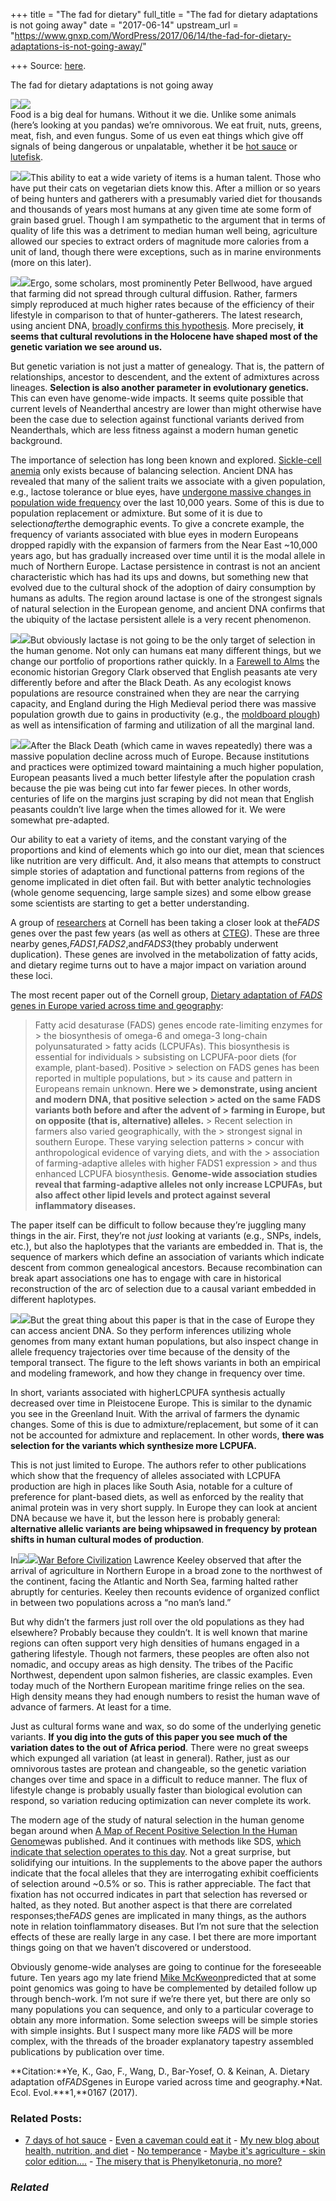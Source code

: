 +++
title = "The fad for dietary"
full_title = "The fad for dietary adaptations is not going away"
date = "2017-06-14"
upstream_url = "https://www.gnxp.com/WordPress/2017/06/14/the-fad-for-dietary-adaptations-is-not-going-away/"

+++
Source: [here](https://www.gnxp.com/WordPress/2017/06/14/the-fad-for-dietary-adaptations-is-not-going-away/).

The fad for dietary adaptations is not going away

[![](https://i0.wp.com/www.gnxp.com/WordPress/wp-content/uploads/2017/06/salad-1095649_960_7202.jpg?resize=600%2C398)![](https://i0.wp.com/www.gnxp.com/WordPress/wp-content/uploads/2017/06/salad-1095649_960_7202.jpg?resize=600%2C398)](https://i0.wp.com/www.gnxp.com/WordPress/wp-content/uploads/2017/06/salad-1095649_960_7202.jpg)  
Food is a big deal for humans. Without it we die. Unlike some animals (here’s looking at you pandas) we’re omnivorous. We eat fruit, nuts, greens, meat, fish, and even fungus. Some of us even eat things which give off signals of being dangerous or unpalatable, whether it be [hot sauce](https://www.gnxp.com/WordPress/category/hot-sauce/) or [lutefisk](https://en.wikipedia.org/wiki/Lutefisk).

[![](https://i0.wp.com/www.gnxp.com/WordPress/wp-content/uploads/2017/06/gruel.jpg?resize=150%2C91)![](https://i0.wp.com/www.gnxp.com/WordPress/wp-content/uploads/2017/06/gruel.jpg?resize=150%2C91)](https://i0.wp.com/www.gnxp.com/WordPress/wp-content/uploads/2017/06/gruel.jpg)This ability to eat a wide variety of items is a human talent. Those who have put their cats on vegetarian diets know this. After a million or so years of being hunters and gatherers with a presumably varied diet for thousands and thousands of years most humans at any given time ate some form of grain based gruel. Though I am sympathetic to the argument that in terms of quality of life this was a detriment to median human well being, agriculture allowed our species to extract orders of magnitude more calories from a unit of land, though there were exceptions, such as in marine environments (more on this later).

[![](https://i0.wp.com/www.gnxp.com/WordPress/wp-content/uploads/2017/06/download-3-1.jpeg?resize=183%2C276)![](https://i0.wp.com/www.gnxp.com/WordPress/wp-content/uploads/2017/06/download-3-1.jpeg?resize=183%2C276)](https://www.amazon.com/exec/obidos/ASIN/0631205667/geneexpressio-20)Ergo, some scholars, most prominently Peter Bellwood, have argued that farming did not spread through cultural diffusion. Rather, farmers simply reproduced at much higher rates because of the efficiency of their lifestyle in comparison to that of hunter-gatherers. The latest research, using ancient DNA, [broadly confirms this hypothesis](http://biorxiv.org/content/early/2016/06/16/059311). More precisely, **it seems that cultural revolutions in the Holocene have shaped most of the genetic variation we see around us.**

But genetic variation is not just a matter of genealogy. That is, the pattern of relationships, ancestor to descendent, and the extent of admixtures across lineages. **Selection is also another parameter in evolutionary genetics.** This can even have genome-wide impacts. It seems quite possible that current levels of Neanderthal ancestry are lower than might otherwise have been the case due to selection against functional variants derived from Neanderthals, which are less fitness against a modern human genetic background.

The importance of selection has long been known and explored. [Sickle-cell anemia](https://en.wikipedia.org/wiki/Sickle-cell_disease) only exists because of balancing selection. Ancient DNA has revealed that many of the salient traits we associate with a given population, e.g., lactose tolerance or blue eyes, have [undergone massive changes in population wide frequency](http://biorxiv.org/content/early/2015/10/10/016477) over the last 10,000 years. Some of this is due to population replacement or admixture. But some of it is due to selection*after*the demographic events. To give a concrete example, the frequency of variants associated with blue eyes in modern Europeans dropped rapidly with the expansion of farmers from the Near East \~10,000 years ago, but has gradually increased over time until it is the modal allele in much of Northern Europe. Lactase persistence in contrast is not an ancient characteristic which has had its ups and downs, but something new that evolved due to the cultural shock of the adoption of dairy consumption by humans as adults. The region around lactase is one of the strongest signals of natural selection in the European genome, and ancient DNA confirms that the ubiquity of the lactase persistent allele is a very recent phenomenon.

[![](https://i0.wp.com/www.gnxp.com/WordPress/wp-content/uploads/2017/06/download-4-1.jpeg?resize=182%2C276)![](https://i0.wp.com/www.gnxp.com/WordPress/wp-content/uploads/2017/06/download-4-1.jpeg?resize=182%2C276)](https://www.amazon.com/exec/obidos/ASIN/0691141282/geneexpressio-20)But obviously lactase is not going to be the only target of selection in the human genome. Not only can humans eat many different things, but we change our portfolio of proportions rather quickly. In a [Farewell to Alms](https://www.amazon.com/exec/obidos/ASIN/0691141282/geneexpressio-20) the economic historian Gregory Clark observed that English peasants ate very differently before and after the Black Death. As any ecologist knows populations are resource constrained when they are near the carrying capacity, and England during the High Medieval period there was massive population growth due to gains in productivity (e.g., the [moldboard plough](https://en.wikipedia.org/wiki/Plough#Mouldboard_plough)) as well as intensification of farming and utilization of all the marginal land.

[![](https://i0.wp.com/www.gnxp.com/WordPress/wp-content/uploads/2017/06/Ploughmans-lunch-platter-5-2.jpg?resize=250%2C185)![](https://i0.wp.com/www.gnxp.com/WordPress/wp-content/uploads/2017/06/Ploughmans-lunch-platter-5-2.jpg?resize=250%2C185)](https://i0.wp.com/www.gnxp.com/WordPress/wp-content/uploads/2017/06/Ploughmans-lunch-platter-5-2.jpg)After the Black Death (which came in waves repeatedly) there was a massive population decline across much of Europe. Because institutions and practices were optimized toward maintaining a much higher population, European peasants lived a much better lifestyle after the population crash because the pie was being cut into far fewer pieces. In other words, centuries of life on the margins just scraping by did not mean that English peasants couldn’t live large when the times allowed for it. We were somewhat pre-adapted.

Our ability to eat a variety of items, and the constant varying of the proportions and kind of elements which go into our diet, mean that sciences like nutrition are very difficult. And, it also means that attempts to construct simple stories of adaptation and functional patterns from regions of the genome implicated in diet often fail. But with better analytic technologies (whole genome sequencing, large sample sizes) and some elbow grease some scientists are starting to get a better understanding.

A group of [researchers](https://scholar.google.com/citations?hl=en&user=V7QyqS8AAAAJ&view_op=list_works&sortby=pubdate) at Cornell has been taking a closer look at the*FADS* genes over the past few years (as well as others at [CTEG](http://cteg.berkeley.edu/)). These are three nearby genes,*FADS1*,*FADS2*,and*FADS3*(they probably underwent duplication). These genes are involved in the metabolization of fatty acids, and dietary regime turns out to have a major impact on variation around these loci.

The most recent paper out of the Cornell group, [Dietary adaptation of *FADS* genes in Europe varied across time and geography](https://www.nature.com/articles/s41559-017-0167):

> Fatty acid desaturase (FADS) genes encode rate-limiting enzymes for > the biosynthesis of omega-6 and omega-3 long-chain polyunsaturated > fatty acids (LCPUFAs). This biosynthesis is essential for individuals > subsisting on LCPUFA-poor diets (for example, plant-based). Positive > selection on FADS genes has been reported in multiple populations, but > its cause and pattern in Europeans remain unknown. **Here we > demonstrate, using ancient and modern DNA, that positive selection > acted on the same FADS variants both before and after the advent of > farming in Europe, but on opposite (that is, alternative) alleles.** > Recent selection in farmers also varied geographically, with the > strongest signal in southern Europe. These varying selection patterns > concur with anthropological evidence of varying diets, and with the > association of farming-adaptive alleles with higher FADS1 expression > and thus enhanced LCPUFA biosynthesis. **Genome-wide association studies reveal that farming-adaptive alleles not only increase LCPUFAs, but also affect other lipid levels and protect against several inflammatory diseases.**

The paper itself can be difficult to follow because they’re juggling many things in the air. First, they’re not *just* looking at variants (e.g., SNPs, indels, etc.), but also the haplotypes that the variants are embedded in. That is, the sequence of markers which define an association of variants which indicate descent from common genealogical ancestors. Because recombination can break apart associations one has to engage with care in historical reconstruction of the arc of selection due to a causal variant embedded in different haplotypes.

[![](https://i0.wp.com/www.gnxp.com/WordPress/wp-content/uploads/2017/06/s41559-017-0167-f4.jpg?resize=400%2C311)![](https://i0.wp.com/www.gnxp.com/WordPress/wp-content/uploads/2017/06/s41559-017-0167-f4.jpg?resize=400%2C311)](https://www.nature.com/articles/s41559-017-0167)But the great thing about this paper is that in the case of Europe they can access ancient DNA. So they perform inferences utilizing whole genomes from many extant human populations, but also inspect change in allele frequency trajectories over time because of the density of the temporal transect. The figure to the left shows variants in both an empirical and modeling framework, and how they change in frequency over time.

In short, variants associated with higherLCPUFA synthesis actually decreased over time in Pleistocene Europe. This is similar to the dynamic you see in the Greenland Inuit. With the arrival of farmers the dynamic changes. Some of this is due to admixture/replacement, but some of it can not be accounted for admixture and replacement. In other words, **there was selection for the variants which synthesize more LCPUFA.**

This is not just limited to Europe. The authors refer to other publications which show that the frequency of alleles associated with LCPUFA production are high in places like South Asia, notable for a culture of preference for plant-based diets, as well as enforced by the reality that animal protein was in very short supply. In Europe they can look at ancient DNA because we have it, but the lesson here is probably general: **alternative allelic variants are being whipsawed in frequency by protean shifts in human cultural modes of production**.

In[![](https://i0.wp.com/www.gnxp.com/WordPress/wp-content/uploads/2017/06/download-5-1.jpeg?resize=182%2C277)![](https://i0.wp.com/www.gnxp.com/WordPress/wp-content/uploads/2017/06/download-5-1.jpeg?resize=182%2C277)](https://www.amazon.com/exec/obidos/ASIN/0195119126/geneexpressio-20)[War Before Civilization](https://www.amazon.com/exec/obidos/ASIN/0195119126/geneexpressio-20) Lawrence Keeley observed that after the arrival of agriculture in Northern Europe in a broad zone to the northwest of the continent, facing the Atlantic and North Sea, farming halted rather abruptly for centuries. Keeley then recounts evidence of organized conflict in between two populations across a “no man’s land.”

But why didn’t the farmers just roll over the old populations as they had elsewhere? Probably because they couldn’t. It is well known that marine regions can often support very high densities of humans engaged in a gathering lifestyle. Though not farmers, these peoples are often also not nomadic, and occupy areas as high density. The tribes of the Pacific Northwest, dependent upon salmon fisheries, are classic examples. Even today much of the Northern European maritime fringe relies on the sea. High density means they had enough numbers to resist the human wave of advance of farmers. At least for a time.

Just as cultural forms wane and wax, so do some of the underlying genetic variants. **If you dig into the guts of this paper you see much of the variation dates to the out of Africa period**. There were no great sweeps which expunged all variation (at least in general). Rather, just as our omnivorous tastes are protean and changeable, so the genetic variation changes over time and space in a difficult to reduce manner. The flux of lifestyle change is probably usually faster than biological evolution can respond, so variation reducing optimization can never complete its work.

The modern age of the study of natural selection in the human genome began around when [A Map of Recent Positive Selection In the Human Genome](http://journals.plos.org/plosbiology/article?id=10.1371/journal.pbio.0040072)was published. And it continues with methods like SDS, [which indicate that selection operates to this day](https://www.ncbi.nlm.nih.gov/pubmed/27738015). Not a great surprise, but solidifying our intuitions. In the supplements to the above paper the authors indicate that the focal alleles that they are interrogating exhibit coefficients of selection around \~0.5% or so. This is rather appreciable. The fact that fixation has not occurred indicates in part that selection has reversed or halted, as they noted. But another aspect is that there are correlated responses;the*FADS* genes are implicated in many things, as the authors note in relation toinflammatory diseases. But I’m not sure that the selection effects of these are really large in any case. I bet there are more important things going on that we haven’t discovered or understood.

Obviously genome-wide analyses are going to continue for the foreseeable future. Ten years ago my late friend [Mike McKweon](https://www.gnxp.com/WordPress/2017/03/19/on-the-passing-of-mike-b-mckeown-razib-khan/)predicted that at some point genomics was going to have be complemented by detailed follow up through bench-work. I’m not sure if we’re there yet, but there are only so many populations you can sequence, and only to a particular coverage to obtain any more information. Some selection sweeps will be simple stories with simple insights. But I suspect many more like *FADS* will be more complex, with the threads of the broader explanatory tapestry assembled publications by publication over time.

**Citation:**Ye, K., Gao, F., Wang, D., Bar-Yosef, O. & Keinan, A. Dietary adaptation of*FADS*genes in Europe varied across time and geography.*Nat. Ecol. Evol.***1,**0167 (2017).

### Related Posts:

- [7 days of hot
  sauce](https://www.gnxp.com/WordPress/2007/03/26/7-days-of-hot-sauce/) - [Even a caveman could eat
  it](https://www.gnxp.com/WordPress/2007/06/27/even-a-caveman-could-eat-it/) - [My new blog about health, nutrition, and
  diet](https://www.gnxp.com/WordPress/2009/06/30/my-new-blog-about-health-nutrition-and-diet/) - [No
  temperance](https://www.gnxp.com/WordPress/2008/11/15/no-temperance/) - [Maybe it's agriculture - skin color
  edition....](https://www.gnxp.com/WordPress/2007/10/02/maybe-its-agriculture-skin-color-edition/) - [The misery that is Phenylketonuria, no
  more?](https://www.gnxp.com/WordPress/2009/04/08/the-misery-that-is-phenylketonuria-no-more/)

### *Related*

[](https://www.addtoany.com/add_to/facebook?linkurl=https%3A%2F%2Fwww.gnxp.com%2FWordPress%2F2017%2F06%2F14%2Fthe-fad-for-dietary-adaptations-is-not-going-away%2F&linkname=The%20fad%20for%20dietary%20adaptations%20is%20not%20going%20away "Facebook")[](https://www.addtoany.com/add_to/twitter?linkurl=https%3A%2F%2Fwww.gnxp.com%2FWordPress%2F2017%2F06%2F14%2Fthe-fad-for-dietary-adaptations-is-not-going-away%2F&linkname=The%20fad%20for%20dietary%20adaptations%20is%20not%20going%20away "Twitter")[](https://www.addtoany.com/add_to/email?linkurl=https%3A%2F%2Fwww.gnxp.com%2FWordPress%2F2017%2F06%2F14%2Fthe-fad-for-dietary-adaptations-is-not-going-away%2F&linkname=The%20fad%20for%20dietary%20adaptations%20is%20not%20going%20away "Email")[](https://www.addtoany.com/share)
